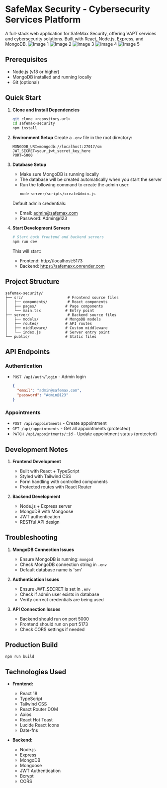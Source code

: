 # SafeMax Security - Cybersecurity Services Platform

A full-stack web application for SafeMax Security, offering VAPT services and cybersecurity solutions. Built with React, Node.js, Express, and MongoDB.
![Image 1](https://github.com/ayushgupta9906/SafeMaxx/blob/sae/Screenshot%202024-11-11%20195350.png)
![Image 2](https://github.com/ayushgupta9906/SafeMaxx/blob/sae/Screenshot%202024-11-10%20025052.png)
![Image 3](https://github.com/ayushgupta9906/SafeMaxx/blob/sae/Screenshot%202024-11-10%20025103.png)
![Image 4](https://github.com/ayushgupta9906/SafeMaxx/blob/sae/Screenshot%202024-11-10%20025115.png)
![Image 5](https://github.com/ayushgupta9906/SafeMaxx/blob/sae/Screenshot%202024-11-10%20025127.png)


## Prerequisites

- Node.js (v18 or higher)
- MongoDB installed and running locally
- Git (optional)

## Quick Start

1. **Clone and Install Dependencies**
   ```bash
   git clone <repository-url>
   cd safemax-security
   npm install
   ```

2. **Environment Setup**
   Create a `.env` file in the root directory:
   ```
   MONGODB_URI=mongodb://localhost:27017/sm
   JWT_SECRET=your_jwt_secret_key_here
   PORT=5000
   ```

3. **Database Setup**
   - Make sure MongoDB is running locally
   - The database will be created automatically when you start the server
   - Run the following command to create the admin user:
     ```bash
     node server/scripts/createAdmin.js
     
     ```
   Default admin credentials:
   - Email: admin@safemax.com
   - Password: Admin@123

4. **Start Development Servers**
   ```bash
   # Start both frontend and backend servers
   npm run dev
   ```
   This will start:
   - Frontend: http://localhost:5173
   - Backend: https://safemaxx.onrender.com

## Project Structure

```
safemax-security/
├── src/                    # Frontend source files
│   ├── components/         # React components
│   ├── pages/             # Page components
│   └── main.tsx           # Entry point
├── server/                 # Backend source files
│   ├── models/            # MongoDB models
│   ├── routes/            # API routes
│   ├── middleware/        # Custom middleware
│   └── index.js           # Server entry point
└── public/                # Static files
```

## API Endpoints

### Authentication
- `POST /api/auth/login` - Admin login
  ```json
  {
    "email": "admin@safemax.com",
    "password": "Admin@123"
  }
  ```

### Appointments
- `POST /api/appointments` - Create appointment
- `GET /api/appointments` - Get all appointments (protected)
- `PATCH /api/appointments/:id` - Update appointment status (protected)

## Development Notes

1. **Frontend Development**
   - Built with React + TypeScript
   - Styled with Tailwind CSS
   - Form handling with controlled components
   - Protected routes with React Router

2. **Backend Development**
   - Node.js + Express server
   - MongoDB with Mongoose
   - JWT authentication
   - RESTful API design

## Troubleshooting

1. **MongoDB Connection Issues**
   - Ensure MongoDB is running: `mongod`
   - Check MongoDB connection string in `.env`
   - Default database name is 'sm'

2. **Authentication Issues**
   - Ensure JWT_SECRET is set in `.env`
   - Check if admin user exists in database
   - Verify correct credentials are being used

3. **API Connection Issues**
   - Backend should run on port 5000
   - Frontend should run on port 5173
   - Check CORS settings if needed

## Production Build

```bash
npm run build
```

## Technologies Used

- **Frontend:**
  - React 18
  - TypeScript
  - Tailwind CSS
  - React Router DOM
  - Axios
  - React Hot Toast
  - Lucide React Icons
  - Date-fns

- **Backend:**
  - Node.js
  - Express
  - MongoDB
  - Mongoose
  - JWT Authentication
  - Bcrypt
  - CORS
